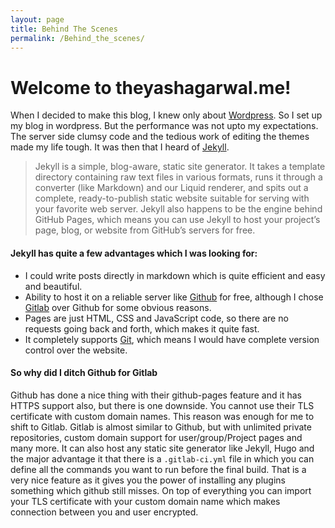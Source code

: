 ```yaml
---
layout: page
title: Behind The Scenes
permalink: /Behind_the_scenes/
---
```


Welcome to theyashagarwal.me!
===================

<!--I'm Yash Agarwal, a 3<sup>rd</sup> year undergraduate at <a href="http://nitc.ac.in" class="post-link">National Institute of Technology, Calicut</a>. I feel quite humbled that you consider my introduction worthy of your time.-->

When I decided to make this blog, I knew only about <a href="https://wordpress.org/" class="post-link">Wordpress</a>. So I set up my blog in wordpress. But the performance was not upto my expectations. The server side clumsy code and the tedious work of editing the themes made my life tough. It was then that I heard of <a href="http://jekyllrb.com/" class="post-link">Jekyll</a>.

> Jekyll is a simple, blog-aware, static site generator. It takes a template directory containing raw text files in various formats, runs it through a converter (like Markdown) and our Liquid renderer, and spits out a complete, ready-to-publish static website suitable for serving with your favorite web server. Jekyll also happens to be the engine behind GitHub Pages, which means you can use Jekyll to host your project’s page, blog, or website from GitHub’s servers for free.


#### Jekyll has quite a few advantages which I was looking for:

- I could write posts directly in markdown which is quite efficient and easy and beautiful.
- Ability to host it on a reliable server like <a href="https://github.com" class="post-link">Github</a> for free, although I chose <a href="https://gitlab.com" class="post-link">Gitlab</a> over Github for some obvious reasons.
- Pages are just HTML, CSS and JavaScript code, so there are no requests going back and forth, which makes it quite fast.
- It completely supports <a href="https://git-scm.com" class="post-link">Git</a>, which means I would have complete version control over the website.

#### So why did I ditch Github for Gitlab
Github has done a nice thing with their github-pages feature and it has HTTPS support also, but there is one downside. You cannot use their TLS certificate with custom domain names. This reason was enough for me to shift to Gitlab.
Gitlab is almost similar to Github, but with unlimited private repositories, custom domain support for user/group/Project pages and many more. It can also host any static site generator like Jekyll, Hugo and the major advantage it that there is a <code>.gitlab-ci.yml</code> file in which you can define all the commands you want to run before the final build. That is a very nice feature as it gives you the power of installing any plugins something which github still misses. On top of everything you can import your TLS certificate with your custom domain name which makes connection between you and user encrypted.
<!--

#### So How did I start

Jekyll has a big number of themes, mostly all of them are published on Github. Although I decided to go with my own theme.
You can start a new project with<br />
<code>jekyll new  "your-project-name"</code><br />
A basic Jekyll site usually looks something like this:
<pre>
.
├── about.md
├── _config.yml
├── css
│   └── main.scss
├── feed.xml
├── _includes
│   ├── footer.html
│   ├── header.html
│   ├── head.html
│   ├── icon-github.html
│   ├── icon-github.svg
│   ├── icon-twitter.html
│   └── icon-twitter.svg
├── index.html
├── _layouts
│   ├── default.html
│   ├── page.html
│   └── post.html
├── _posts
│   └── 2016-06-05-welcome-to-jekyll.markdown
├── _sass
│   ├── _base.scss
│   ├── _layout.scss
│   └── _syntax-highlighting.scss
└── _site
    ├── about
    │   └── index.html
    ├── css
    │   └── main.css
    ├── feed.xml
    ├── index.html
    └── jekyll
        └── update
            └── 2016
                └── 06
                    └── 05
                        └── welcome-to-jekyll.html
</pre>
You can get more information on the directories <a href="https://jekyllrb.com/docs/structure/" class="post-link">here</a>.-->

